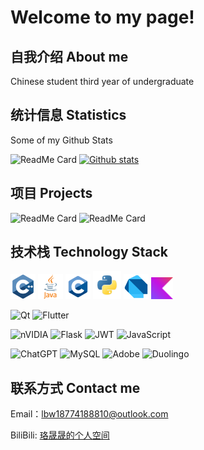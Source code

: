 # Welcome to my page!
## 自我介绍  About me

Chinese student
third year of undergraduate

## 统计信息 Statistics

Some of my Github Stats

![ReadMe Card](https://github-readme-stats-git-masterrstaa-rickstaa.vercel.app/api/top-langs/?username=Lenc1&layout=compact)
[![Github stats](https://github-readme-stats.vercel.app/api?username=Lenc1&show_icons=true&include_all_commits=true)](https://github.com/Lenc1/github-readme-stats)

## 项目 Projects
![ReadMe Card](https://github-readme-stats.vercel.app/api/pin/?username=Lenc1&repo=Memo)
![ReadMe Card](https://github-readme-stats.vercel.app/api/pin/?username=Lenc1&repo=GreenestTogether)

## 技术栈 Technology Stack

<code><img height="40" src="https://raw.githubusercontent.com/github/explore/80688e429a7d4ef2fca1e82350fe8e3517d3494d/topics/cpp/cpp.png" alt="cpp"></code>
<code><img height="40" src="https://raw.githubusercontent.com/github/explore/80688e429a7d4ef2fca1e82350fe8e3517d3494d/topics/java/java.png" alt="java"></code>
<code><img height="40" src="https://raw.githubusercontent.com/github/explore/80688e429a7d4ef2fca1e82350fe8e3517d3494d/topics/c/c.png" alt="c"></code>
<code><img height="45" src="https://raw.githubusercontent.com/github/explore/80688e429a7d4ef2fca1e82350fe8e3517d3494d/topics/python/python.png" alt="cpp"></code>
<code><img height="40" src="https://raw.githubusercontent.com/github/explore/80688e429a7d4ef2fca1e82350fe8e3517d3494d/topics/dart/dart.png" alt="cpp"></code>
<code><img height="35" src="https://raw.githubusercontent.com/github/explore/80688e429a7d4ef2fca1e82350fe8e3517d3494d/topics/kotlin/kotlin.png" alt="cpp"></code>
 
![Qt](https://img.shields.io/badge/Qt-%23217346.svg?style=for-the-badge&logo=Qt&logoColor=white)
![Flutter](https://img.shields.io/badge/Flutter-%2302569B.svg?style=for-the-badge&logo=Flutter&logoColor=white)
 
![nVIDIA](https://img.shields.io/badge/cuda-000000.svg?style=for-the-badge&logo=nVIDIA&logoColor=green)
![Flask](https://img.shields.io/badge/flask-%23000.svg?style=for-the-badge&logo=flask&logoColor=white)
![JWT](https://img.shields.io/badge/JWT-black?style=for-the-badge&logo=JSON%20web%20tokens)
![JavaScript](https://img.shields.io/badge/javascript-%23323330.svg?style=for-the-badge&logo=javascript&logoColor=%23F7DF1E)

![ChatGPT](https://img.shields.io/badge/chatGPT-74aa9c?style=for-the-badge&logo=openai&logoColor=white)
![MySQL](https://img.shields.io/badge/mysql-4479A1.svg?style=for-the-badge&logo=mysql&logoColor=white)
![Adobe](https://img.shields.io/badge/adobe-%23FF0000.svg?style=for-the-badge&logo=adobe&logoColor=white)
![Duolingo](https://img.shields.io/badge/Duolingo-%234DC730.svg?style=for-the-badge&logo=Duolingo&logoColor=white)

## 联系方式 Contact me

Email：lbw18774188810@outlook.com

BiliBili: [珞晟晟的个人空间](https://space.bilibili.com/312714981?spm_id_from=333.788.0.0)
